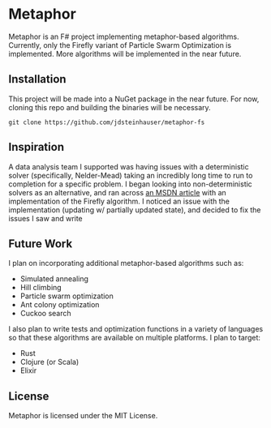 ﻿# Metaphor

Metaphor is an F# project implementing metaphor-based algorithms. Currently,
only the Firefly variant of Particle Swarm Optimization is implemented. More
algorithms will be implemented in the near future.

## Installation

This project will be made into a NuGet package in the near future. For now,
cloning this repo and building the binaries will be necessary.

```
git clone https://github.com/jdsteinhauser/metaphor-fs
```

## Inspiration

A data analysis team I supported was having issues with a deterministic solver
(specifically, Nelder-Mead) taking an incredibly long time to run to completion
for a specific problem. I began looking into non-deterministic solvers as an
alternative, and ran across [an MSDN article](https://msdn.microsoft.com/en-us/magazine/mt147244.aspx)
with an implementation of the Firefly algorithm. I noticed an issue with the
implementation (updating w/ partially updated state), and decided to fix the
issues I saw and write

## Future Work
I plan on incorporating additional metaphor-based algorithms such as:
- Simulated annealing
- Hill climbing
- Particle swarm optimization
- Ant colony optimization
- Cuckoo search

I also plan to write tests and optimization functions in a variety of languages
so that these algorithms are available on multiple platforms. I plan to target:
- Rust
- Clojure (or Scala)
- Elixir

## License

Metaphor is licensed under the MIT License.